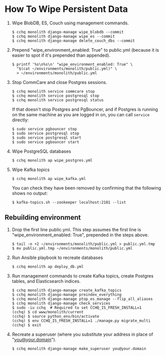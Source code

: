 How To Wipe Persistent Data
===========================

1. Wipe BlobDB, ES, Couch using management commands.

       $ cchq monolith django-manage wipe_blobdb --commit
       $ cchq monolith django-manage wipe_es --commit
       $ cchq monolith django-manage delete_couch_dbs --commit

2. Prepend "wipe_environment_enabled: True" to public.yml (because it
   is easier to spot if it's prepended than appended).

       $ printf '%s\n%s\n' "wipe_environment_enabled: True" \
         "$(cat ~/environments/monolith/public.yml)" \
         > ~/environments/monolith/public.yml

3. Stop CommCare and close Postgres sessions.

       $ cchq monolith service commcare stop
       $ cchq monolith service postgresql stop
       $ cchq monolith service postgresql status

   If that doesn't stop Postgres and PgBouncer, and if Postgres is
   running on the same machine as you are logged in on, you can call
   `service` directly:

       $ sudo service pgbouncer stop
       $ sudo service postgresql stop
       $ sudo service postgresql start
       $ sudo service pgbouncer start

4. Wipe PostgreSQL databases

       $ cchq monolith ap wipe_postgres.yml

5. Wipe Kafka topics

       $ cchq monolith ap wipe_kafka.yml

   You can check they have been removed by confirming that the following shows
   no output:

       $ kafka-topics.sh --zookeeper localhost:2181 --list


Rebuilding environment
----------------------

1. Drop the first line public.yml. This step assumes the first line is
   "wipe_environment_enabled: True", prepended in the steps above.

       $ tail -n +2 ~/environments/monolith/public.yml > public.yml.tmp
       $ mv public.yml.tmp ~/environments/monolith/public.yml

2. Run Ansible playbook to recreate databases

       $ cchq monolith ap deploy_db.yml

3. Run management commands to create Kafka topics, create Postgres
   tables, and Elasticsearch indices.

       $ cchq monolith django-manage create_kafka_topics
       $ cchq monolith django-manage preindex_everything
       $ cchq monolith django-manage ptop_es_manage --flip_all_aliases
       $ cchq monolith django-manage check_services
       $ sudo -iu cchq  # Required to set CCHQ_IS_FRESH_INSTALL=1
       (cchq) $ cd www/monolith/current
       (cchq) $ source python_env/bin/activate
       (cchq) $ env CCHQ_IS_FRESH_INSTALL=1 ./manage.py migrate_multi
       (cchq) $ exit

4. Recreate a superuser (where you substitute your address in place of
   "you@your.domain").

       $ cchq monolith django-manage make_superuser you@your.domain
